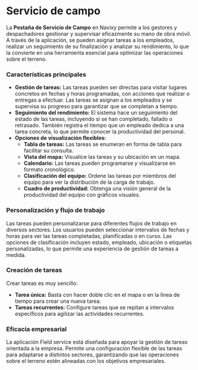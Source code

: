 # Servicio de campo

La **Pestaña de Servicio de Campo** en Navixy permite a los gestores y despachadores gestionar y supervisar eficazmente su mano de obra móvil. A través de la aplicación, se pueden asignar tareas a los empleados, realizar un seguimiento de su finalización y analizar su rendimiento, lo que la convierte en una herramienta esencial para optimizar las operaciones sobre el terreno.

### Características principales

* **Gestión de tareas:** Las tareas pueden ser directas para visitar lugares concretos en fechas y horas programadas, con acciones que realizar o entregas a efectuar. Las tareas se asignan a los empleados y se supervisa su progreso para garantizar que se completan a tiempo.
* **Seguimiento del rendimiento:** El sistema hace un seguimiento del estado de las tareas, incluyendo si se han completado, fallado o retrasado. También registra el tiempo que un empleado dedica a una tarea concreta, lo que permite conocer la productividad del personal.
* **Opciones de visualización flexibles:**
  * **Tabla de tareas:** Las tareas se enumeran en forma de tabla para facilitar su consulta.
  * **Vista del mapa:** Visualice las tareas y su ubicación en un mapa.
  * **Calendario:** Las tareas pueden programarse y visualizarse en formato cronológico.
  * **Clasificación del equipo:** Ordene las tareas por miembros del equipo para ver la distribución de la carga de trabajo.
  * **Cuadro de productividad:** Obtenga una visión general de la productividad del equipo con gráficos visuales.

### Personalización y flujo de trabajo

Las tareas pueden personalizarse para diferentes flujos de trabajo en diversos sectores. Los usuarios pueden seleccionar intervalos de fechas y horas para ver las tareas completadas, planificadas o en curso. Las opciones de clasificación incluyen estado, empleado, ubicación o etiquetas personalizadas, lo que permite una experiencia de gestión de tareas a medida.

### Creación de tareas

Crear tareas es muy sencillo:

* **Tarea única:** Basta con hacer doble clic en el mapa o en la línea de tiempo para crear una nueva tarea.
* **Tareas recurrentes:** Configure tareas que se repitan a intervalos específicos para agilizar las actividades recurrentes.

### Eficacia empresarial

La aplicación Field service está diseñada para apoyar la gestión de tareas orientada a la empresa. Permite una configuración flexible de las tareas para adaptarse a distintos sectores, garantizando que las operaciones sobre el terreno estén alineadas con los objetivos empresariales.
